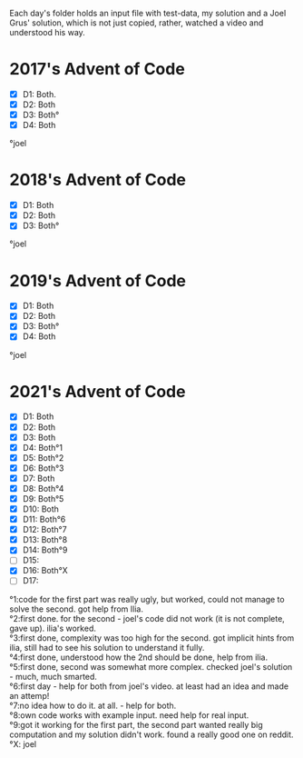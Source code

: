 Each day's folder holds an input file with test-data, my solution and a Joel Grus' solution, which is not just copied, rather, watched a video and understood his way.</br>

# 2017's Advent of Code
- [x] D1: Both. 
- [x] D2: Both
- [x] D3: Both°
- [x] D4: Both

°joel

# 2018's Advent of Code
- [x] D1: Both
- [x] D2: Both
- [x] D3: Both°

°joel

# 2019's Advent of Code
- [x] D1: Both
- [x] D2: Both
- [x] D3: Both°
- [x] D4: Both

°joel

# 2021's Advent of Code
- [x] D1:  Both
- [x] D2:  Both
- [x] D3:  Both
- [x] D4:  Both°1
- [x] D5:  Both°2
- [x] D6:  Both°3
- [x] D7:  Both
- [x] D8:  Both°4
- [x] D9:  Both°5
- [x] D10: Both
- [x] D11: Both°6
- [x] D12: Both°7
- [x] D13: Both°8
- [x] D14: Both°9
- [ ] D15: 
- [x] D16: Both°X
- [ ] D17:

°1:code for the first part was really ugly, but worked, could not manage to solve the second. got help from Ilia.</br>
°2:first done. for the second - joel's code did not work (it is not complete, gave up). ilia's worked.</br> 
°3:first done, complexity was too high for the second. got implicit hints from ilia, still had to see his solution to understand it fully.</br>
°4:first done, understood how the 2nd should be done, help from ilia.</br>
°5:first done, second was somewhat more complex. checked joel's solution - much, much smarted.</br>
°6:first day - help for both from joel's video. at least had an idea and made an attemp!</br>
°7:no idea how to do it. at all. - help for both.</br>
°8:own code works with example input. need help for real input.</br>
°9:got it working for the first part, the second part wanted really big computation and my solution didn't work. found a really good one on reddit.</br>
°X: joel</br>
